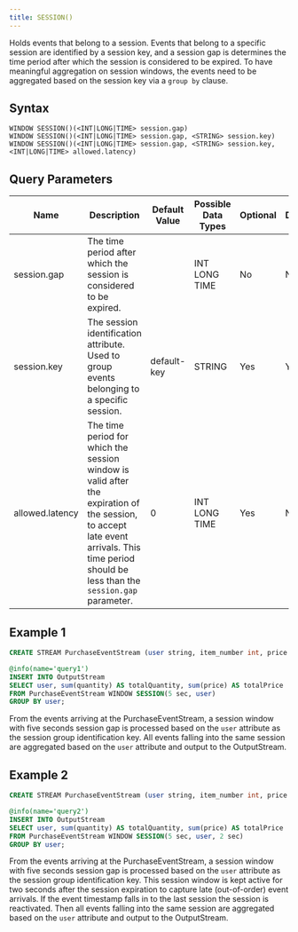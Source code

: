 ```yaml
---
title: SESSION()
---
```


Holds events that belong to a session. Events that belong to a specific session are identified by a session key, and a session gap is determines the time period after which the session is considered to be expired. To have meaningful aggregation on session windows, the events need to be aggregated based on the session key via a `group by` clause.

## Syntax

    WINDOW SESSION()(<INT|LONG|TIME> session.gap)
    WINDOW SESSION()(<INT|LONG|TIME> session.gap, <STRING> session.key)
    WINDOW SESSION()(<INT|LONG|TIME> session.gap, <STRING> session.key, <INT|LONG|TIME> allowed.latency)

## Query Parameters

| Name            | Description                           | Default Value | Possible Data Types | Optional | Dynamic |
|-----------------|---------------------------------------|---------------|---------------------|----------|---------|
| session.gap     | The time period after which the session is considered to be expired.         |               | INT LONG TIME       | No       | No      |
| session.key     | The session identification attribute. Used to group events belonging to a specific session.          | default-key   | STRING              | Yes      | Yes     |
| allowed.latency | The time period for which the session window is valid after the expiration of the session, to accept late event arrivals. This time period should be less than the `session.gap` parameter. | 0             | INT LONG TIME       | Yes      | No      |

## Example 1

```sql
CREATE STREAM PurchaseEventStream (user string, item_number int, price float, quantity int);

@info(name='query1')
INSERT INTO OutputStream
SELECT user, sum(quantity) AS totalQuantity, sum(price) AS totalPrice
FROM PurchaseEventStream WINDOW SESSION(5 sec, user)
GROUP BY user;
```

From the events arriving at the PurchaseEventStream, a session window with five seconds session gap is processed based on the `user` attribute as the session group identification key. All events falling into the same session are aggregated based on the `user` attribute and output to the OutputStream.

## Example 2

```sql
CREATE STREAM PurchaseEventStream (user string, item_number int, price float, quantity int);

@info(name='query2')
INSERT INTO OutputStream
SELECT user, sum(quantity) AS totalQuantity, sum(price) AS totalPrice
FROM PurchaseEventStream WINDOW SESSION(5 sec, user, 2 sec)
GROUP BY user;
```

From the events arriving at the PurchaseEventStream, a session window with five seconds session gap is processed based on the `user` attribute as the session group identification key. This session window is kept active for two seconds after the session expiration to capture late (out-of-order) event arrivals. If the event timestamp falls in to the last session the session is reactivated. Then all events falling into the same session are aggregated based on the `user` attribute and output to the OutputStream.
